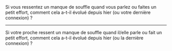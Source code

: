 <!---->Si vous ressentez un manque de souffle quand vous parlez ou faites un petit effort, comment cela a-t-il évolué depuis hier (ou votre dernière connexion) ?

---

<!---->Si votre proche ressent un manque de souffle quand il/elle parle ou fait un petit effort, comment cela a-t-il évolué depuis hier (ou la dernière connexion) ?
